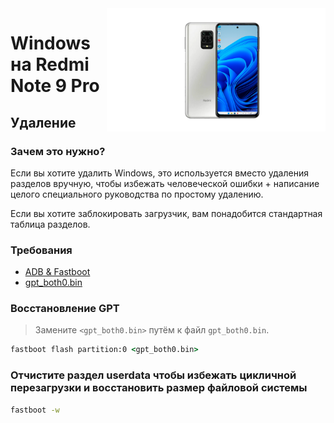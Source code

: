 <img align="right" src="https://github.com/Rubanoxd/Port-Windows-11-redmi-note-9_pro/blob/main/Miatoll.png" width="350" alt="Windows 11 Running On A Redmi Note 9 Pro">


# Windows на Redmi Note 9 Pro

## Удаление

### Зачем это нужно?

Если вы хотите удалить Windows, это используется вместо удаления разделов вручную, чтобы избежать человеческой ошибки + написание целого специального руководства по простому удалению.

Если вы хотите заблокировать загрузчик, вам понадобится стандартная таблица разделов.

### Требования

- [ADB & Fastboot](https://developer.android.com/studio/releases/platform-tools)
- [gpt_both0.bin](https://github.com/Rubanoxd/Port-Windows-11-redmi-note-9_pro/releases/tag/Binaries)

### Восстановление GPT
> Замените ```<gpt_both0.bin>``` путём к файл ```gpt_both0.bin```.

```cmd
fastboot flash partition:0 <gpt_both0.bin>
```

### Отчистите раздел userdata чтобы избежать цикличной перезагрузки и восстановить размер файловой системы
```cmd
fastboot -w
```
